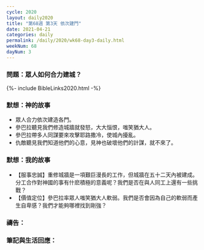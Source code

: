 ```yaml
---
cycle: 2020
layout: daily2020
title: "第68週 第3天 依次建門"
date: 2021-04-21
categories: daily
permalink: /daily/2020/wk68-day3-daily.html
weekNum: 68
dayNum: 3
---
```


### 問題：眾人如何合力建城？
 
{%- include BibleLinks2020.html -%}

### 默想：神的故事
+ 眾人合力依次建造各門。
+ 參巴拉聽見我們修造城牆就發怒，大大惱恨，嗤笑猶大人。
+ 參巴拉帶多人同謀要來攻擊耶路撒冷，使城內擾亂。
+ 仇敵聽見我們知道他們的心意，見神也破壞他們的計謀，就不來了。

### 默想：我的故事
+ 【服事忠誠】重修城牆是一項艱巨漫長的工作，但城牆在五十二天內被建成。分工合作對神國的事有什麽積極的意義呢？我們是否在與人同工上還有一些挑戰？
+ 【價值定位】參巴拉率眾人嗤笑猶大人軟弱。我們是否會因為自己的軟弱而產生自卑感？我們才能夠哪裡找到剛強？

### 禱告：

### 筆記與生活回應：
